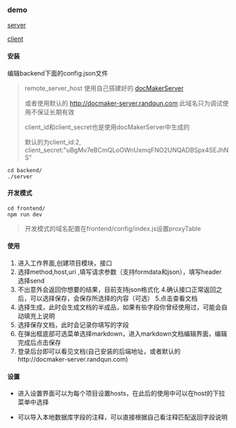 ### demo
[server](http://docmaker-server.randqun.com/)

[client](http://docmaker.randqun.com/)

#### 安装
编辑backend下面的config.json文件

>remote_server_host 使用自己搭建好的  [docMakerServer](https://github.com/zhurenkai/docMakerServer)
>
>或者使用默认的 http://docmaker-server.randqun.com 此域名只为调试使用不保证长期有效
>
>client_id和client_secret也是使用docMakerServer中生成的
>
>默认的为client_id:2, client_secret:"uBgMv7eBCmQLoOWnUxmqFNO2UNQADBSpx4SEJhNS"



```
cd backend/
./server
```

#### 开发模式

```
cd frontend/
npm run dev
```

>开发模式的域名配置在frontend/config/index.js设置proxyTable


#### 使用
1. 进入工作界面,创建项目模块，接口
2. 选择method,host,uri ,填写请求参数（支持formdata和json），填写header 选择send
3. 不出意外会返回你想要的结果，目前支持json格式化
4.确认接口正常返回之后，可以选择保存，会保存所选择的内容（可选）
5.点击查看文档
6. 选择生成，此时会生成文档的半成品，如果有些字段你曾经使用过，可能会自动填充上说明
7. 选择保存文档，此时会记录你填写的字段
8. 在弹出框底部可选菜单选择markdown，进入markdown文档编辑界面，编辑完成后点击保存
9. 登录后台即可以看见文档(自己安装的后端地址，或者默认的http://docmaker-server.randqun.com)

#### 设置

+ 进入设置界面可以为每个项目设置hosts，在此后的使用中可以在host的下拉菜单中选择

+ 可以导入本地数据库字段的注释，可以直接根据自己看注释匹配返回字段说明